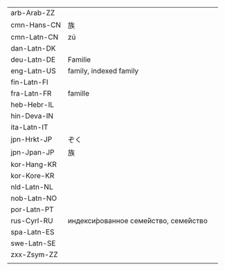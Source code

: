 | | | |
|-|-|-|
| arb-Arab-ZZ |  |  |
| cmn-Hans-CN | 族 |  |
| cmn-Latn-CN | zú |  |
| dan-Latn-DK |  |  |
| deu-Latn-DE | Familie |  |
| eng-Latn-US | family, indexed family |  |
| fin-Latn-FI |  |  |
| fra-Latn-FR | famille |  |
| heb-Hebr-IL |  |  |
| hin-Deva-IN |  |  |
| ita-Latn-IT |  |  |
| jpn-Hrkt-JP | ぞく |  |
| jpn-Jpan-JP | 族 |  |
| kor-Hang-KR |  |  |
| kor-Kore-KR |  |  |
| nld-Latn-NL |  |  |
| nob-Latn-NO |  |  |
| por-Latn-PT |  |  |
| rus-Cyrl-RU | индекси́рованное семе́йство, семе́йство |  |
| spa-Latn-ES |  |  |
| swe-Latn-SE |  |  |
| zxx-Zsym-ZZ |  |  |
|  |  |  |
